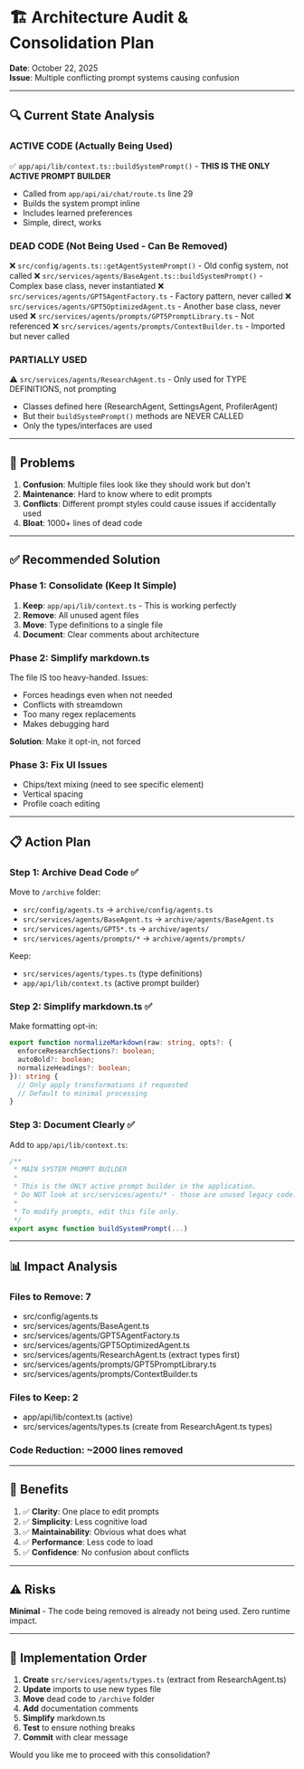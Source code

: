 # 🏗️ Architecture Audit & Consolidation Plan

**Date**: October 22, 2025  
**Issue**: Multiple conflicting prompt systems causing confusion

---

## 🔍 **Current State Analysis**

### **ACTIVE CODE** (Actually Being Used)
✅ `app/api/lib/context.ts::buildSystemPrompt()` - **THIS IS THE ONLY ACTIVE PROMPT BUILDER**
- Called from `app/api/ai/chat/route.ts` line 29
- Builds the system prompt inline
- Includes learned preferences
- Simple, direct, works

### **DEAD CODE** (Not Being Used - Can Be Removed)
❌ `src/config/agents.ts::getAgentSystemPrompt()` - Old config system, not called
❌ `src/services/agents/BaseAgent.ts::buildSystemPrompt()` - Complex base class, never instantiated
❌ `src/services/agents/GPT5AgentFactory.ts` - Factory pattern, never called
❌ `src/services/agents/GPT5OptimizedAgent.ts` - Another base class, never used
❌ `src/services/agents/prompts/GPT5PromptLibrary.ts` - Not referenced
❌ `src/services/agents/prompts/ContextBuilder.ts` - Imported but never called

### **PARTIALLY USED**
⚠️ `src/services/agents/ResearchAgent.ts` - Only used for TYPE DEFINITIONS, not prompting
- Classes defined here (ResearchAgent, SettingsAgent, ProfilerAgent)
- But their `buildSystemPrompt()` methods are NEVER CALLED
- Only the types/interfaces are used

---

## 🎯 **Problems**

1. **Confusion**: Multiple files look like they should work but don't
2. **Maintenance**: Hard to know where to edit prompts
3. **Conflicts**: Different prompt styles could cause issues if accidentally used
4. **Bloat**: 1000+ lines of dead code

---

## ✅ **Recommended Solution**

### **Phase 1: Consolidate** (Keep It Simple)
1. **Keep**: `app/api/lib/context.ts` - This is working perfectly
2. **Remove**: All unused agent files
3. **Move**: Type definitions to a single file
4. **Document**: Clear comments about architecture

### **Phase 2: Simplify markdown.ts**
The file IS too heavy-handed. Issues:
- Forces headings even when not needed
- Conflicts with streamdown
- Too many regex replacements
- Makes debugging hard

**Solution**: Make it opt-in, not forced

### **Phase 3: Fix UI Issues**
- Chips/text mixing (need to see specific element)
- Vertical spacing
- Profile coach editing

---

## 📋 **Action Plan**

### **Step 1: Archive Dead Code** ✅
Move to `/archive` folder:
- `src/config/agents.ts` → `archive/config/agents.ts`
- `src/services/agents/BaseAgent.ts` → `archive/agents/BaseAgent.ts`
- `src/services/agents/GPT5*.ts` → `archive/agents/`
- `src/services/agents/prompts/*` → `archive/agents/prompts/`

Keep:
- `src/services/agents/types.ts` (type definitions)
- `app/api/lib/context.ts` (active prompt builder)

### **Step 2: Simplify markdown.ts** ✅
Make formatting opt-in:
```typescript
export function normalizeMarkdown(raw: string, opts?: { 
  enforceResearchSections?: boolean;
  autoBold?: boolean;
  normalizeHeadings?: boolean;
}): string {
  // Only apply transformations if requested
  // Default to minimal processing
}
```

### **Step 3: Document Clearly** ✅
Add to `app/api/lib/context.ts`:
```typescript
/**
 * MAIN SYSTEM PROMPT BUILDER
 * 
 * This is the ONLY active prompt builder in the application.
 * Do NOT look at src/services/agents/* - those are unused legacy code.
 * 
 * To modify prompts, edit this file only.
 */
export async function buildSystemPrompt(...)
```

---

## 📊 **Impact Analysis**

### **Files to Remove**: 7
- src/config/agents.ts
- src/services/agents/BaseAgent.ts
- src/services/agents/GPT5AgentFactory.ts
- src/services/agents/GPT5OptimizedAgent.ts
- src/services/agents/ResearchAgent.ts (extract types first)
- src/services/agents/prompts/GPT5PromptLibrary.ts
- src/services/agents/prompts/ContextBuilder.ts

### **Files to Keep**: 2
- app/api/lib/context.ts (active)
- src/services/agents/types.ts (create from ResearchAgent.ts types)

### **Code Reduction**: ~2000 lines removed

---

## 🎯 **Benefits**

1. ✅ **Clarity**: One place to edit prompts
2. ✅ **Simplicity**: Less cognitive load
3. ✅ **Maintainability**: Obvious what does what
4. ✅ **Performance**: Less code to load
5. ✅ **Confidence**: No confusion about conflicts

---

## ⚠️ **Risks**

**Minimal** - The code being removed is already not being used. Zero runtime impact.

---

## 🚀 **Implementation Order**

1. **Create** `src/services/agents/types.ts` (extract from ResearchAgent.ts)
2. **Update** imports to use new types file
3. **Move** dead code to `/archive` folder
4. **Add** documentation comments
5. **Simplify** markdown.ts
6. **Test** to ensure nothing breaks
7. **Commit** with clear message

Would you like me to proceed with this consolidation?
